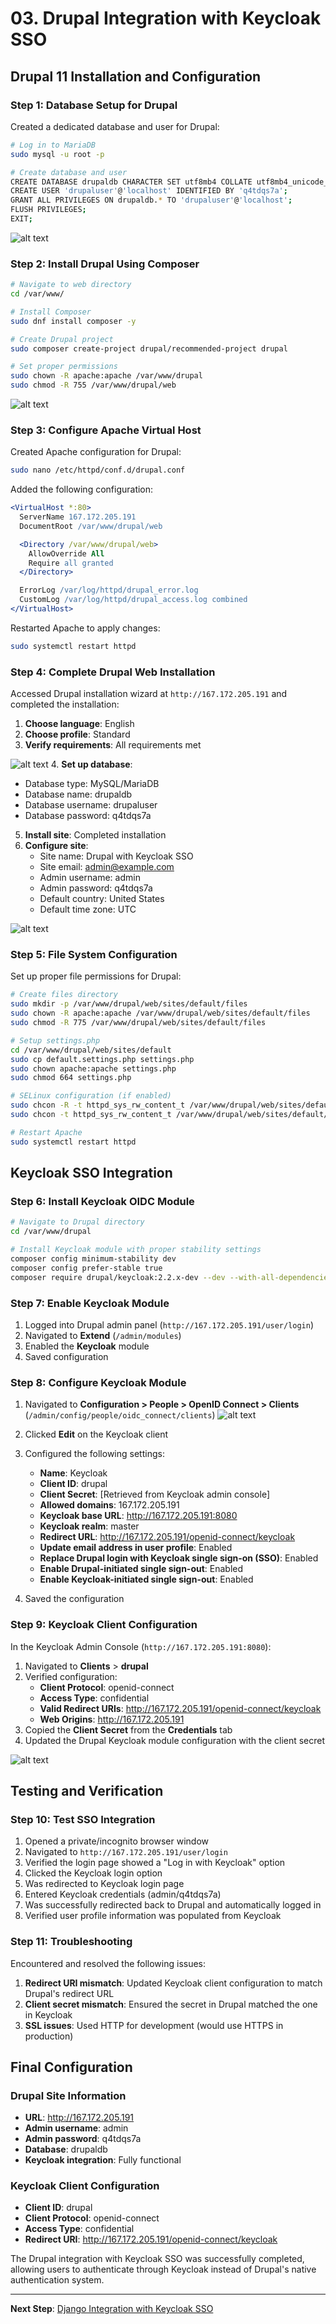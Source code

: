 # 03. Drupal Integration with Keycloak SSO

## Drupal 11 Installation and Configuration

### Step 1: Database Setup for Drupal

Created a dedicated database and user for Drupal:

```bash
# Log in to MariaDB
sudo mysql -u root -p

# Create database and user
CREATE DATABASE drupaldb CHARACTER SET utf8mb4 COLLATE utf8mb4_unicode_ci;
CREATE USER 'drupaluser'@'localhost' IDENTIFIED BY 'q4tdqs7a';
GRANT ALL PRIVILEGES ON drupaldb.* TO 'drupaluser'@'localhost';
FLUSH PRIVILEGES;
EXIT;
```
![alt text](images/image-20.png)
### Step 2: Install Drupal Using Composer

```bash
# Navigate to web directory
cd /var/www/

# Install Composer
sudo dnf install composer -y

# Create Drupal project
sudo composer create-project drupal/recommended-project drupal

# Set proper permissions
sudo chown -R apache:apache /var/www/drupal
sudo chmod -R 755 /var/www/drupal/web
```
![alt text](images/image-23.png)
### Step 3: Configure Apache Virtual Host

Created Apache configuration for Drupal:

```bash
sudo nano /etc/httpd/conf.d/drupal.conf
```

Added the following configuration:
```apache
<VirtualHost *:80>
  ServerName 167.172.205.191
  DocumentRoot /var/www/drupal/web

  <Directory /var/www/drupal/web>
    AllowOverride All
    Require all granted
  </Directory>

  ErrorLog /var/log/httpd/drupal_error.log
  CustomLog /var/log/httpd/drupal_access.log combined
</VirtualHost>
```

Restarted Apache to apply changes:
```bash
sudo systemctl restart httpd
```

### Step 4: Complete Drupal Web Installation

Accessed Drupal installation wizard at `http://167.172.205.191` and completed the installation:

1. **Choose language**: English
2. **Choose profile**: Standard
3. **Verify requirements**: All requirements met

![alt text](images/image-24.png)
4. **Set up database**:
   - Database type: MySQL/MariaDB
   - Database name: drupaldb
   - Database username: drupaluser
   - Database password: q4tdqs7a
5. **Install site**: Completed installation
6. **Configure site**:
   - Site name: Drupal with Keycloak SSO
   - Site email: admin@example.com
   - Admin username: admin
   - Admin password: q4tdqs7a
   - Default country: United States
   - Default time zone: UTC

![alt text](images/image-25.png)
### Step 5: File System Configuration

Set up proper file permissions for Drupal:

```bash
# Create files directory
sudo mkdir -p /var/www/drupal/web/sites/default/files
sudo chown -R apache:apache /var/www/drupal/web/sites/default/files
sudo chmod -R 775 /var/www/drupal/web/sites/default/files

# Setup settings.php
cd /var/www/drupal/web/sites/default
sudo cp default.settings.php settings.php
sudo chown apache:apache settings.php
sudo chmod 664 settings.php

# SELinux configuration (if enabled)
sudo chcon -R -t httpd_sys_rw_content_t /var/www/drupal/web/sites/default/files
sudo chcon -t httpd_sys_rw_content_t /var/www/drupal/web/sites/default/settings.php

# Restart Apache
sudo systemctl restart httpd
```

## Keycloak SSO Integration

### Step 6: Install Keycloak OIDC Module

```bash
# Navigate to Drupal directory
cd /var/www/drupal

# Install Keycloak module with proper stability settings
composer config minimum-stability dev
composer config prefer-stable true
composer require drupal/keycloak:2.2.x-dev --dev --with-all-dependencies
```

### Step 7: Enable Keycloak Module

1. Logged into Drupal admin panel (`http://167.172.205.191/user/login`)
2. Navigated to **Extend** (`/admin/modules`)
3. Enabled the **Keycloak** module
4. Saved configuration

### Step 8: Configure Keycloak Module

1. Navigated to **Configuration > People > OpenID Connect > Clients** (`/admin/config/people/oidc_connect/clients`)
![alt text](images/image-26.png)
2. Clicked **Edit** on the Keycloak client
3. Configured the following settings:
   - **Name**: Keycloak
   - **Client ID**: drupal
   - **Client Secret**: [Retrieved from Keycloak admin console]
   - **Allowed domains**: 167.172.205.191
   - **Keycloak base URL**: http://167.172.205.191:8080
   - **Keycloak realm**: master
   - **Redirect URL**: http://167.172.205.191/openid-connect/keycloak
   - **Update email address in user profile**: Enabled
   - **Replace Drupal login with Keycloak single sign-on (SSO)**: Enabled
   - **Enable Drupal-initiated single sign-out**: Enabled
   - **Enable Keycloak-initiated single sign-out**: Enabled


4. Saved the configuration

### Step 9: Keycloak Client Configuration

In the Keycloak Admin Console (`http://167.172.205.191:8080`):

1. Navigated to **Clients** > **drupal**
2. Verified configuration:
   - **Client Protocol**: openid-connect
   - **Access Type**: confidential
   - **Valid Redirect URIs**: http://167.172.205.191/openid-connect/keycloak
   - **Web Origins**: http://167.172.205.191
3. Copied the **Client Secret** from the **Credentials** tab
4. Updated the Drupal Keycloak module configuration with the client secret

![alt text](images/image-27.png)
## Testing and Verification

### Step 10: Test SSO Integration

1. Opened a private/incognito browser window
2. Navigated to `http://167.172.205.191/user/login`
3. Verified the login page showed a "Log in with Keycloak" option
4. Clicked the Keycloak login option
5. Was redirected to Keycloak login page
6. Entered Keycloak credentials (admin/q4tdqs7a)
7. Was successfully redirected back to Drupal and automatically logged in
8. Verified user profile information was populated from Keycloak

### Step 11: Troubleshooting

Encountered and resolved the following issues:

1. **Redirect URI mismatch**: Updated Keycloak client configuration to match Drupal's redirect URL
2. **Client secret mismatch**: Ensured the secret in Drupal matched the one in Keycloak
3. **SSL issues**: Used HTTP for development (would use HTTPS in production)

## Final Configuration

### Drupal Site Information
- **URL**: http://167.172.205.191
- **Admin username**: admin
- **Admin password**: q4tdqs7a
- **Database**: drupaldb
- **Keycloak integration**: Fully functional

### Keycloak Client Configuration
- **Client ID**: drupal
- **Client Protocol**: openid-connect
- **Access Type**: confidential
- **Redirect URI**: http://167.172.205.191/openid-connect/keycloak

The Drupal integration with Keycloak SSO was successfully completed, allowing users to authenticate through Keycloak instead of Drupal's native authentication system.

---

**Next Step**: [Django Integration with Keycloak SSO](04-django-integration.md)